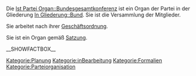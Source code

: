 Die [Ist Partei
Organ::Bundesgesamtkonferenz](/wiki/Ist_Partei_Organ::Bundesgesamtkonferenz "wikilink")
ist ein Organ der Partei in der Gliederung [In
Gliederung::Bund](/wiki/In_Gliederung::Bund "wikilink"). Sie ist die
Versammlung der Mitglieder.

Sie arbeitet nach ihrer [
Geschäftsordnung](/wiki/Hat_Geschäftsordnung::Go_Bundesgesamtkonferenz "wikilink").

Sie ist ein Organ gemäß [
Satzung](/wiki/Ist_definiert_in_Satzung::Satzung#.C2.A7_10_Die_Bundesgesamtkonferenz "wikilink").

\_\_SHOWFACTBOX\_\_

<Kategorie:Planung> <Kategorie:inBearbeitung> <Kategorie:Formalien>
<Kategorie:Parteiorganisation>
